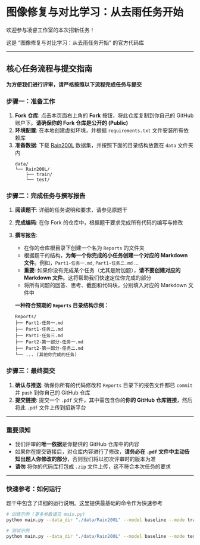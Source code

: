 # 图像修复与对比学习：从去雨任务开始

欢迎参与凌睿工作室的本次招新任务！

这是 “图像修复与对比学习：从去雨任务开始” 的官方代码库

---

## 核心任务流程与提交指南

**为方便我们进行评审，请严格按照以下流程完成任务与提交**

### 步骤一：准备工作

1.  **Fork 仓库**: 点击本页面右上角的 **Fork** 按钮，将此仓库复制到你自己的 GitHub 账户下。**请确保你的 Fork 仓库是公开的 (Public)**
2.  **环境配置**: 在本地创建虚拟环境，并根据 `requirements.txt` 文件安装所有依赖库
3.  **准备数据**: 下载 [Rain200L](https://drive.google.com/drive/folders/1wjEHV9D4UfL4VUS-IywKJDVX9iHcBR9J?usp=drive_link) 数据集，并按照下面的目录结构放置在 `data` 文件夹内
    ```
    data/
    └── Rain200L/
        ├── train/
        └── test/
    ```

### 步骤二：完成任务与撰写报告

1.  **阅读题干**: 详细的任务说明和要求，请参见原题干
2.  **完成编码**: 在你 Fork 的仓库中，根据题干要求完成所有代码的编写与修改
3.  **撰写报告**:
    * 在你的仓库根目录下创建一个名为 `Reports` 的文件夹
    * 根据题干的结构，**为每一个你完成的小任务创建一个对应的 Markdown 文件**。例如，`Part1-任务一.md`, `Part1-任务二.md` ...
    * **重要**: 如果你没有完成某个任务（尤其是附加题），**请不要创建对应的 Markdown 文件**。这将帮助我们快速定位你完成的部分
    * 将所有问题的回答、思考、截图和代码块，分别填入对应的 Markdown 文件中

    **一种符合预期的 `Reports` 目录结构示例：**
    ```
    Reports/
    ├── Part1-任务一.md
    ├── Part1-任务二.md
    ├── Part1-任务三.md
    ├── Part2-第一部分-任务一.md
    ├── Part2-第一部分-任务二.md
    └── ... (其他你完成的任务)
    ```

### 步骤三：最终提交

1.  **确认与推送**: 确保你所有的代码修改和 `Reports` 目录下的报告文件都已 `commit` 并 `push` 到你自己的 GitHub 仓库
2.  **提交链接**: 提交一个 `.pdf` 文件，其中需包含你的**你的 GitHub 仓库链接**，然后将此 `.pdf` 文件上传到招新平台

---

### 重要须知

* 我们评审的**唯一依据**是你提供的 GitHub 仓库中的内容
* 如果你在提交链接后，对仓库内容进行了修改，**请务必在 `.pdf` 文件中主动告知出题人你修改的部分**，否则我们将以初次评审时的版本为准
* **请勿** 将你的代码库打包成 `.zip` 文件上传，这不符合本次任务的要求

---

### 快速参考：如何运行

题干中包含了详细的运行说明。这里提供最基础的命令作为快速参考

```bash
# 训练示例 (更多参数请见 main.py)
python main.py --data_dir "./data/Rain200L" --model baseline --mode train

# 测试示例
python main.py --data_dir "./data/Rain200L" --model baseline --mode test --checkpoint "path/to/your/checkpoint.pth.tar"
```
